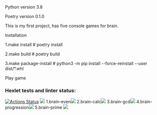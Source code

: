 Python version 3.8

Poetry version 0.1.0

This is my first project, has five console games for brain.

Installation

1.make install # poetry install

2.make build # poetry build

3.make package-install # python3 -m pip install --force-reinstall --user dist/*.whl

Play game
### Hexlet tests and linter status:
[![Actions Status](https://github.com/LightFalse/python-project-49/actions/workflows/hexlet-check.yml/badge.svg)](https://github.com/LightFalse/python-project-49/actions)
<a href="https://codeclimate.com/github/LightFalse/python-project-49/maintainability"><img src="https://api.codeclimate.com/v1/badges/b1778453eff5ccc86539/maintainabil    ity" /></a>
1.brain-even<a href="https://asciinema.org/a/hyfrCyPKyzYJoOOStjFGqLtjA" target="_blank"><img src="https://asciinema.org/a/hyfrCyPKyzYJoOOStjFGqLtjA.svg" /></a>
2.brain-calc<a href="https://asciinema.org/a/jPgRqk7uZslbIIBlkTdWNy1OV" target="_blank"><img src="https://asciinema.org/a/jPgRqk7uZslbIIBlkTdWNy1OV.svg" /></a>
3.brain-gcd<a href="https://asciinema.org/a/865o7g9fb6vWBv7TCSGtI1LSA" target="_blank"><img src="https://asciinema.org/a/865o7g9fb6vWBv7TCSGtI1LSA.svg" /></a>
4.brain-progression<a href="https://asciinema.org/a/2Y6zv9WKO0tujaeFrG12xWEuq" target="_blank"><img src="https://asciinema.org/a/2Y6zv9WKO0tujaeFrG12xWEuq.svg" /></a>
5.brain-prime <a href="https://asciinema.org/a/KbAQSj49IdFxF3Kjd6ccCywC9" target="_blank"><img src="https://asciinema.org/a/KbAQSj49IdFxF3Kjd6ccCywC9.svg" /></a>